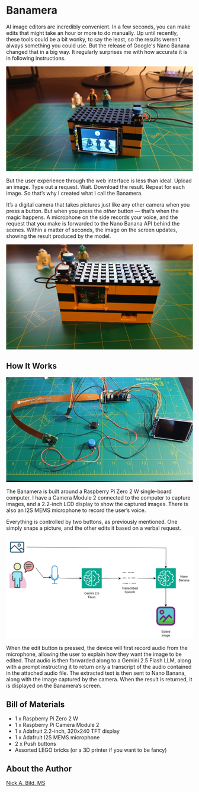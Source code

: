 # Banamera

AI image editors are incredibly convenient. In a few seconds, you can make edits that might take an hour or more to do manually. Up until recently, these tools could be a bit wonky, to say the least, so the results weren’t always something you could use. But the release of Google's Nano Banana changed that in a big way. It regularly surprises me with how accurate it is in following instructions.

![](https://raw.githubusercontent.com/nickbild/banamera/refs/heads/main/media/back_angle_sm.jpg)

But the user experience through the web interface is less than ideal. Upload an image. Type out a request. Wait. Download the result. Repeat for each image. So that’s why I created what I call the Banamera.

It’s a digital camera that takes pictures just like any other camera when you press a button. But when you press the *other* button — that’s when the magic happens. A microphone on the side records your voice, and the request that you make is forwarded to the Nano Banana API behind the scenes. Within a matter of seconds, the image on the screen updates, showing the result produced by the model.

![](https://raw.githubusercontent.com/nickbild/banamera/refs/heads/main/media/front_angle_sm.jpg)

## How It Works

![](https://raw.githubusercontent.com/nickbild/banamera/refs/heads/main/media/prototype_sm.jpg)

The Banamera is built around a Raspberry Pi Zero 2 W single-board computer. I have a Camera Module 2 connected to the computer to capture images, and a 2.2-inch LCD display to show the captured images. There is also an I2S MEMS microphone to record the user’s voice.

Everything is controlled by two buttons, as previously mentioned. One simply snaps a picture, and the other edits it based on a verbal request.

![](https://raw.githubusercontent.com/nickbild/banamera/refs/heads/main/media/banamera.jpg)

When the edit button is pressed, the device will first record audio from the microphone, allowing the user to explain how they want the image to be edited. That audio is then forwarded along to a Gemini 2.5 Flash LLM, along with a prompt instructing it to return only a transcript of the audio contained in the attached audio file. The extracted text is then sent to Nano Banana, along with the image captured by the camera. When the result is returned, it is displayed on the Banamera’s screen.

## Bill of Materials

- 1 x Raspberry Pi Zero 2 W
- 1 x Raspberry Pi Camera Module 2
- 1 x Adafruit 2.2-inch, 320x240 TFT display
- 1 x Adafruit I2S MEMS microphone
- 2 x Push buttons
- Assorted LEGO bricks (or a 3D printer if you want to be fancy)

## About the Author

[Nick A. Bild, MS](https://nickbild79.firebaseapp.com/#!/)
